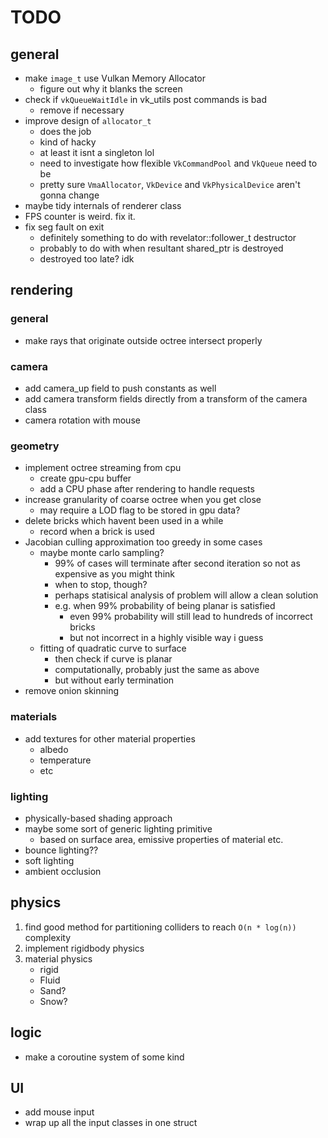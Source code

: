 # TODO

## general

* make `image_t` use Vulkan Memory Allocator 
    * figure out why it blanks the screen
* check if `vkQueueWaitIdle` in vk_utils post commands is bad
    * remove if necessary
* improve design of `allocator_t` 
    * does the job
    * kind of hacky
    * at least it isnt a singleton lol
    * need to investigate how flexible `VkCommandPool` and `VkQueue` need to be
    * pretty sure `VmaAllocator`, `VkDevice` and `VkPhysicalDevice` aren't gonna change
* maybe tidy internals of renderer class
* FPS counter is weird. fix it.
* fix seg fault on exit
    * definitely something to do with revelator<T>::follower_t destructor
    * probably to do with when resultant shared_ptr is destroyed 
    * destroyed too late? idk

## rendering

### general
* make rays that originate outside octree intersect properly

### camera
* add camera_up field to push constants as well
* add camera transform fields directly from a transform of the camera class
* camera rotation with mouse

### geometry
* implement octree streaming from cpu
    * create gpu-cpu buffer
    * add a CPU phase after rendering to handle requests
* increase granularity of coarse octree when you get close
    * may require a LOD flag to be stored in gpu data?
* delete bricks which havent been used in a while
    * record when a brick is used
* Jacobian culling approximation too greedy in some cases
    * maybe monte carlo sampling?
        * 99% of cases will terminate after second iteration so not as expensive as you might think
        * when to stop, though?
        * perhaps statisical analysis of problem will allow a clean solution
        * e.g. when 99% probability of being planar is satisfied
            * even 99% probability will still lead to hundreds of incorrect bricks
            * but not incorrect in a highly visible way i guess
    * fitting of quadratic curve to surface
        * then check if curve is planar
        * computationally, probably just the same as above
        * but without early termination
* remove onion skinning

### materials
* add textures for other material properties
    * albedo
    * temperature
    * etc

### lighting
* physically-based shading approach
* maybe some sort of generic lighting primitive
    * based on surface area, emissive properties of material etc.
* bounce lighting??
* soft lighting
* ambient occlusion

## physics
1. find good method for partitioning colliders to reach `O(n * log(n))` complexity
2. implement rigidbody physics
3. material physics
    * rigid
    * Fluid
    * Sand?
    * Snow?

## logic
* make a coroutine system of some kind

## UI
* add mouse input
* wrap up all the input classes in one struct
